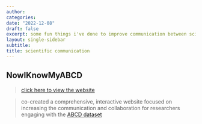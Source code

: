 ```yaml
---
author:
categories:
date: "2022-12-08"
draft: false
excerpt: some fun things i've done to improve communication between scientists
layout: single-sidebar
subtitle:
title: scientific communication
---
```


## NowIKnowMyABCD

> [click here to view the website](https://now-i-know-my-abcd.github.io/docs/intro.html) </br>

> co-created a comprehensive, interactive website focused on increasing the communication and collaboration for researchers engaging with the [ABCD dataset](https://abcdstudy.org/)
